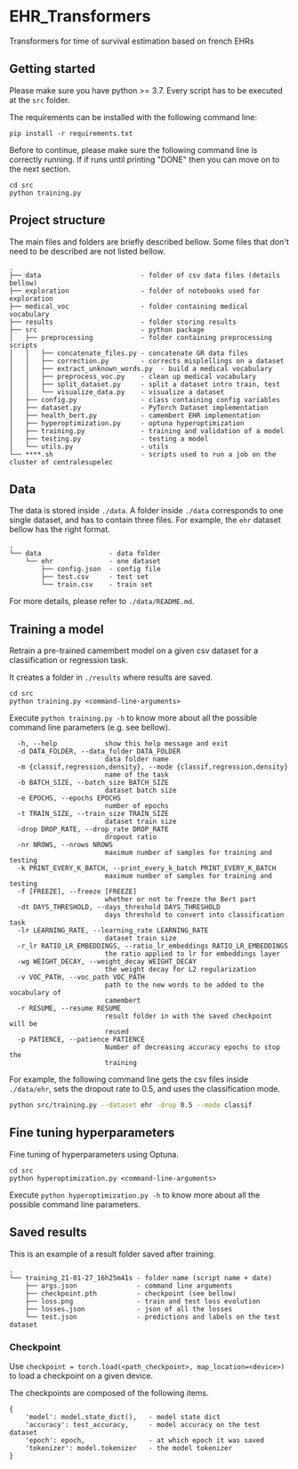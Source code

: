 # EHR_Transformers

Transformers for time of survival estimation based on french EHRs

## Getting started

Please make sure you have python >= 3.7. Every script has to be executed at the `src` folder.

The requirements can be installed with the following command line:

```
pip install -r requirements.txt
```

Before to continue, please make sure the following command line is correctly running. If if runs until printing "DONE" then you can move on to the next section.

```
cd src
python training.py
```

## Project structure

The main files and folders are briefly described bellow. Some files that don't need to be described are not listed bellow.

```
.
├── data                         - folder of csv data files (details bellow)
├── exploration                  - folder of notebooks used for exploration
├── medical_voc                  - folder containing medical vocabulary
├── results                      - folder storing results
├── src                          - python package
│   ├── preprocessing            - folder containing preprocessing scripts
│   │   ├── concatenate_files.py - concatenate GR data files
│   │   ├── correction.py        - corrects misplellings on a dataset
│   │   ├── extract_unknown_words.py  - build a medical vocabulary
│   │   ├── preprocess_voc.py    - clean up medical vocabulary
│   │   ├── split_dataset.py     - split a dataset intro train, test
│   │   └── visualize_data.py    - visualize a dataset
│   ├── config.py                - class containing config variables
│   ├── dataset.py               - PyTorch Dataset implementation
│   ├── health_bert.py           - camembert EHR implementation
│   ├── hyperoptimization.py     - optuna hyperoptimization
│   ├── training.py              - training and validation of a model
│   ├── testing.py               - testing a model
│   └── utils.py                 - utils
└── ****.sh                      - scripts used to run a job on the cluster of centralesupelec
```

## Data

The data is stored inside `./data`. A folder inside `./data` corresponds to one single dataset, and has to contain three files. For example, the `ehr` dataset bellow has the right format.

```
.
└── data                 - data folder
    └── ehr              - one dataset
        ├── config.json  - config file
        ├── test.csv     - test set
        └── train.csv    - train set
```

For more details, please refer to `./data/README.md`. 

## Training a model

Retrain a pre-trained camembert model on a given csv dataset for a classification or regression task.

It creates a folder in `./results` where results are saved.

```
cd src
python training.py <command-line-arguments>
```

Execute `python training.py -h` to know more about all the possible command line parameters (e.g. see bellow).

```
  -h, --help            show this help message and exit
  -d DATA_FOLDER, --data_folder DATA_FOLDER
                        data folder name
  -m {classif,regression,density}, --mode {classif,regression,density}
                        name of the task
  -b BATCH_SIZE, --batch_size BATCH_SIZE
                        dataset batch size
  -e EPOCHS, --epochs EPOCHS
                        number of epochs
  -t TRAIN_SIZE, --train_size TRAIN_SIZE
                        dataset train size
  -drop DROP_RATE, --drop_rate DROP_RATE
                        dropout ratio
  -nr NROWS, --nrows NROWS
                        maximum number of samples for training and testing
  -k PRINT_EVERY_K_BATCH, --print_every_k_batch PRINT_EVERY_K_BATCH
                        maximum number of samples for training and testing
  -f [FREEZE], --freeze [FREEZE]
                        whether or not to freeze the Bert part
  -dt DAYS_THRESHOLD, --days_threshold DAYS_THRESHOLD
                        days threshold to convert into classification task
  -lr LEARNING_RATE, --learning_rate LEARNING_RATE
                        dataset train size
  -r_lr RATIO_LR_EMBEDDINGS, --ratio_lr_embeddings RATIO_LR_EMBEDDINGS
                        the ratio applied to lr for embeddings layer
  -wg WEIGHT_DECAY, --weight_decay WEIGHT_DECAY
                        the weight decay for L2 regularization
  -v VOC_PATH, --voc_path VOC_PATH
                        path to the new words to be added to the vocabulary of
                        camembert
  -r RESUME, --resume RESUME
                        result folder in with the saved checkpoint will be
                        reused
  -p PATIENCE, --patience PATIENCE
                        Number of decreasing accuracy epochs to stop the
                        training
```

For example, the following command line gets the csv files inside `./data/ehr`, sets the dropout rate to 0.5, and uses the classification mode.

```bash
python src/training.py --dataset ehr -drop 0.5 --mode classif
```

## Fine tuning hyperparameters

Fine tuning of hyperparameters using Optuna.

```
cd src
python hyperoptimization.py <command-line-arguments>
```

Execute `python hyperoptimization.py -h` to know more about all the possible command line parameters.

## Saved results

This is an example of a result folder saved after training.

```
.
└── training_21-01-27_16h25m41s - folder name (script name + date)
    ├── args.json               - command line arguments
    ├── checkpoint.pth          - checkpoint (see bellow)
    ├── loss.png                - train and test loss evolution
    ├── losses.json             - json of all the losses
    └── test.json               - predictions and labels on the test dataset
```

### Checkpoint

Use `checkpoint = torch.load(<path_checkpoint>, map_location=<device>)` to load a checkpoint on a given device.

The checkpoints are composed of the following items.
```
{
    'model': model.state_dict(),   - model state dict
    'accuracy': test_accuracy,     - model accuracy on the test dataset
    'epoch': epoch,                - at which epoch it was saved
    'tokenizer': model.tokenizer   - the model tokenizer
}
```